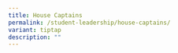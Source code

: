 ```yaml
---
title: House Captains
permalink: /student-leadership/house-captains/
variant: tiptap
description: ""
---
```

